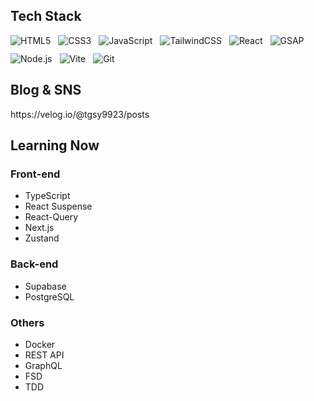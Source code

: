 <h2>Tech Stack</h2>

<div style="
  display: flex;
  flex-wrap: wrap;
  gap: 12px;
  align-items: center;
  margin-top: 1rem;
">
  <img alt="HTML5" src="https://img.shields.io/badge/html5-E34F26.svg?&style=for-the-badge&logo=html5&logoColor=white"/>
  <img alt="CSS3" src="https://img.shields.io/badge/css-1572B6.svg?&style=for-the-badge&logo=css&logoColor=white"/>
  <img alt="JavaScript" src="https://img.shields.io/badge/javascript-F7DF1E.svg?&style=for-the-badge&logo=javascript&logoColor=black"/>
  <img alt="TailwindCSS" src="https://img.shields.io/badge/tailwindcss-06B6D4.svg?&style=for-the-badge&logo=tailwind-css&logoColor=white"/>
  
  <img alt="React" src="https://img.shields.io/badge/react-20232A.svg?&style=for-the-badge&logo=react&logoColor=61DAFB"/>
  <img alt="GSAP" src="https://img.shields.io/badge/GSAP-88CE02.svg?&style=for-the-badge&logo=gsap&logoColor=white"/>
  
  <img alt="Node.js" src="https://img.shields.io/badge/node.js-339933.svg?&style=for-the-badge&logo=node.js&logoColor=white"/>
  
  <img alt="Vite" src="https://img.shields.io/badge/vite-646CFF.svg?&style=for-the-badge&logo=vite&logoColor=white"/>
  
  <img alt="Git" src="https://img.shields.io/badge/git-F05032.svg?&style=for-the-badge&logo=git&logoColor=white"/>
</div>

<h2>Blog & SNS</h2>
https://velog.io/@tgsy9923/posts

<h2>Learning Now</h2>
<h3>Front-end</h3>
<ul>
  <li>TypeScript</li>
  <li>React Suspense</li>
  <li>React-Query</li>
  <li>Next.js</li>
  <li>Zustand</li>
</ul>

<h3>Back-end</h3>
<ul>
  <li>Supabase</li>
  <li>PostgreSQL</li>
</ul>

<h3>Others</h3>
<ul>
  <li>Docker</li>
  <li>REST API</li>
  <li>GraphQL</li>
  <li>FSD</li>
  <li>TDD</li>
</ul>
